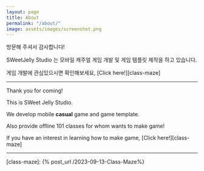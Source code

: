 ```yaml
---
layout: page
title: About
permalink: "/about/"
image: assets/images/screenshot.png
---
```


방문해 주셔서 감사합니다!

SWeetJelly Studio 는 모바일 캐주얼 게임 개발 및 게임 템플릿 제작을 하고 있습니다.

게임 개발에 관심있으시면 확인해보세요, [Click here!][class-maze]

---

Thank you for coming!

This is SWeet Jelly Studio.

We develop mobile **casual** game and game template.

Also provide offline 101 classes for whom wants to make game!

If you have an interest in learning how to make game, [Click here!][class-maze]

---

[class-maze]: {% post_url /2023-09-13-Class-Maze%}

